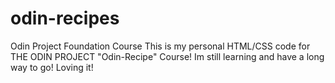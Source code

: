 # odin-recipes
Odin Project Foundation Course
This is my personal HTML/CSS code for THE ODIN PROJECT "Odin-Recipe" Course!
Im still learning and have a long way to go! Loving it!

